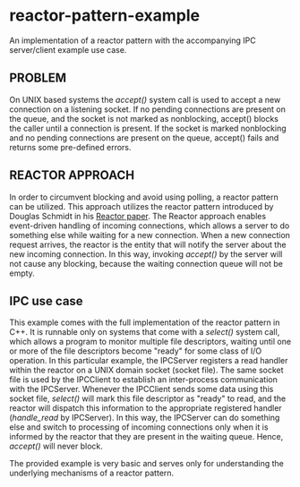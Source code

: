 # reactor-pattern-example
An implementation of a reactor pattern with the accompanying IPC server/client example use case.

## PROBLEM

On UNIX based systems the *accept()* system call is used to accept a new connection on a listening socket. If no pending connections are present on the queue, and the socket is not marked as nonblocking, accept() blocks the caller until a connection is present. If the socket is marked nonblocking and no pending connections are present on the queue, accept() fails and returns some pre-defined errors. 

## REACTOR APPROACH

In order to circumvent blocking and avoid using polling, a reactor pattern can be utilized. This approach utilizes the reactor pattern introduced by Douglas Schmidt in his [Reactor paper](https://pdfs.semanticscholar.org/3d9f/fc7669ab488ea74841181e9b1be9d10d5cea.pdf?_ga=2.259182030.574174400.1563114230-2125772795.1563114230). The Reactor approach enables event-driven handling of incoming connections, which allows a server to do something else while waiting for a new connection. When a new connection request arrives, the reactor is the entity that will notify the server about the new incoming connection. In this way, invoking *accept()* by the server will not cause any blocking, because the waiting connection queue will not be empty. 

## IPC use case

This example comes with the full implementation of the reactor pattern in C++. It is runnable only on systems that come with a *select()* system call, which allows a program to monitor multiple file descriptors, waiting until one or more of the file descriptors become "ready" for some class of I/O operation. In this particular example, the IPCServer registers a read handler within the reactor on a UNIX domain socket (socket file). The same socket file is used by the IPCClient to establish an inter-process communication with the IPCServer. Whenever the IPCClient sends some data using this socket file, *select()* will mark this file descriptor as "ready" to read, and the reactor will dispatch this information to the appropriate registered handler (*handle_read* by IPCServer). In this way, the IPCServer can do something else and switch to processing of incoming connections only when it is informed by the reactor that they are present in the waiting queue. Hence, *accept()* will never  block.

The provided example is very basic and serves only for understanding the underlying mechanisms of a reactor pattern.
